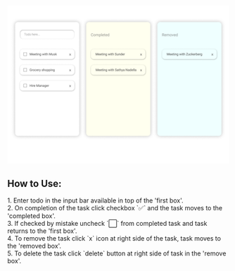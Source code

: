 ![design image](./credentials/ToDo.png)

<h2>How to Use:</h2>
1. Enter todo in the input bar available in top of the 'first box'.<br>
2. On completion of the task click checkbox `✅` and the task moves to the 'completed box'.<br>
3. If checked by mistake uncheck `⬜` from completed task and task returns to the 'first box'.<br>
4. To remove the task click `x` icon at right side of the task, task moves to the 'removed box'.<br>
5. To delete the task click `delete` button at right side of task in the 'remove box'.<br>
